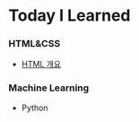 # Today I Learned

### HTML&CSS
* [HTML 개요](https://github.com/sudaltokki/TIL/blob/main/HTML/html_summary.md)

### Machine Learning
* Python



